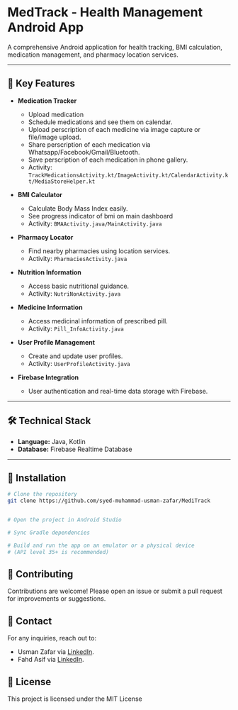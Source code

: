 # MedTrack - Health Management Android App

A comprehensive Android application for health tracking, BMI calculation, medication management, and pharmacy location services.

---

## 📱 Key Features

- **Medication Tracker**  
  - Upload medication
  - Schedule medications and see them on calendar.
  - Upload perscription of each medicine via image capture or file/image upload.
  - Share perscription of each medication via Whatsapp/Facebook/Gmail/Bluetooth.
  - Save perscription of each medication in phone gallery.
  - Activity: `TrackMedicationsActivity.kt/ImageActivity.kt/CalendarActivity.kt/MediaStoreHelper.kt`

- **BMI Calculator**  
  - Calculate Body Mass Index easily.
  - See progress indicator of bmi on main dashboard
  - Activity: `BMAActivity.java/MainActivity.java`

- **Pharmacy Locator**  
  - Find nearby pharmacies using location services.
  - Activity: `PharmaciesActivity.java`

- **Nutrition Information**  
  - Access basic nutritional guidance.
  - Activity: `NutriNonActivity.java`
  
- **Medicine Information**  
  - Access medicinal information of prescribed pill.
  - Activity: `Pill_InfoActivity.java`

- **User Profile Management**  
  - Create and update user profiles.
  - Activity: `UserProfileActivity.java`

- **Firebase Integration**  
  - User authentication and real-time data storage with Firebase.

---

## 🛠️ Technical Stack

- **Language:** Java, Kotlin
- **Database:** Firebase Realtime Database


---

## 🚀 Installation

```bash
# Clone the repository
git clone https://github.com/syed-muhammad-usman-zafar/MediTrack


# Open the project in Android Studio

# Sync Gradle dependencies

# Build and run the app on an emulator or a physical device
# (API level 35+ is recommended)

```

## 🤝 Contributing

Contributions are welcome! Please open an issue or submit a pull request for improvements or suggestions.

## 📧 Contact

For any inquiries, reach out to: 
- Usman Zafar via [LinkedIn](https://www.linkedin.com/in/usman--zafar/).
- Fahd Asif via [LinkedIn](https://www.linkedin.com/in/fahd-asif-116923266/).

## 📄 License

This project is licensed under the MIT License 



